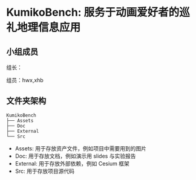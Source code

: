 # KumikoBench: 服务于动画爱好者的巡礼地理信息应用

## 小组成员

组长：

组员：hwx,xhb

## 文件夹架构

```
KumikoBench
├── Assets
├── Doc
├── External
└── Src
```

- Assets: 用于存放资产文件，例如项目中需要用到的图片
- Doc: 用于存放文档，例如演示用 slides 与实验报告
- External: 用于存放外部依赖，例如 Cesium 框架
- Src: 用于存放项目源代码

